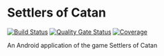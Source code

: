 # Settlers of Catan

[![Build Status](https://travis-ci.com/martinunterhuber/settlers-of-catan.svg?branch=master)](https://travis-ci.com/martinunterhuber/settlers-of-catan)
[![Quality Gate Status](https://sonarcloud.io/api/project_badges/measure?project=settlers-of-catan&metric=alert_status)](https://sonarcloud.io/dashboard?id=settlers-of-catan)
[![Coverage](https://sonarcloud.io/api/project_badges/measure?project=settlers-of-catan&metric=coverage)](https://sonarcloud.io/dashboard?id=settlers-of-catan)

An Android application of the game Settlers of Catan
